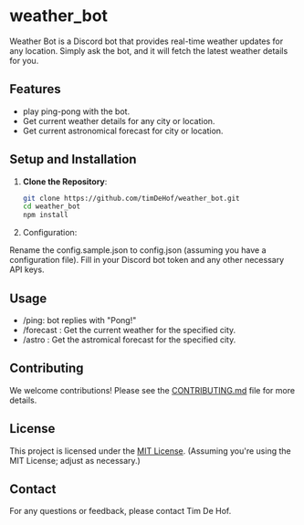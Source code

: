 # weather_bot

Weather Bot is a Discord bot that provides real-time weather updates for any location. Simply ask the bot, and it will fetch the latest weather details for you.

## Features
- play ping-pong with the bot.
- Get current weather details for any city or location.
- Get current astronomical forecast for city or location.

## Setup and Installation

1. **Clone the Repository**:
   ```bash
   git clone https://github.com/timDeHof/weather_bot.git
   cd weather_bot
   npm install
   ```

2. Configuration:

Rename the config.sample.json to config.json (assuming you have a configuration file).
Fill in your Discord bot token and any other necessary API keys.

## Usage
- /ping: bot replies with "Pong!"
- /forecast <location> <units>: Get the current weather for the specified city.
- /astro <location>: Get the astromical forecast for the specified city.

## Contributing

We welcome contributions! Please see the [CONTRIBUTING.md](CONTRIBUTING.md) file for more details.

## License

This project is licensed under the [MIT License](LICENSE). (Assuming you're using the MIT License; adjust as necessary.)

## Contact
For any questions or feedback, please contact Tim De Hof.

